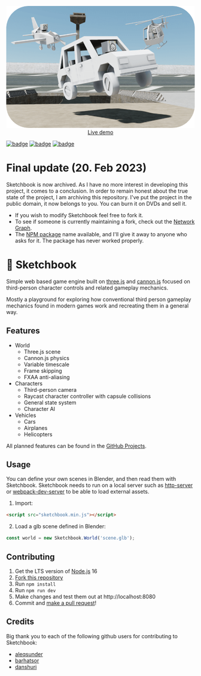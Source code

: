 <p align="center">
	<a href="https://jblaha.art/sketchbook/latest"><img src="./src/img/thumbnail.png"></a>
	<br>
	<a href="https://jblaha.art/sketchbook/latest">Live demo</a>
	<br>
</p>

[![badge](https://img.shields.io/npm/v/sketchbook?style=flat-square)](https://www.npmjs.com/package/sketchbook)
[![badge](https://img.shields.io/travis/swift502/sketchbook?style=flat-square)](https://travis-ci.org/swift502/Sketchbook)
[![badge](https://img.shields.io/discord/730763393325334628?label=discord&style=flat-square)](https://discord.gg/fGuEqCe)

# Final update (20. Feb 2023)

Sketchbook is now archived. As I have no more interest in developing this project, it comes to a conclusion. In order to remain honest about the true state of the project, I am archiving this repository. I've put the project in the public domain, it now belongs to you. You can burn it on DVDs and sell it.

- If you wish to modify Sketchbook feel free to fork it.
- To see if someone is currently maintaining a fork, check out the [Network Graph](https://github.com/swift502/Sketchbook/network).
- The [NPM package](https://www.npmjs.com/package/sketchbook) name available, and I'll give it away to anyone who asks for it. The package has never worked properly.

# 📒 Sketchbook

Simple web based game engine built on [three.js](https://github.com/mrdoob/three.js) and [cannon.js](https://github.com/schteppe/cannon.js) focused on third-person character controls and related gameplay mechanics.

Mostly a playground for exploring how conventional third person gameplay mechanics found in modern games work and recreating them in a general way.

## Features

* World
	* Three.js scene
	* Cannon.js physics
	* Variable timescale
	* Frame skipping
	* FXAA anti-aliasing
* Characters
	* Third-person camera
	* Raycast character controller with capsule collisions
	* General state system
	* Character AI
* Vehicles
	* Cars
	* Airplanes
	* Helicopters

All planned features can be found in the [GitHub Projects](https://github.com/swift502/Sketchbook/projects).

## Usage

You can define your own scenes in Blender, and then read them with Sketchbook. Sketchbook needs to run on a local server such as [http-server](https://www.npmjs.com/package/http-server) or [webpack-dev-server](https://github.com/webpack/webpack-dev-server) to be able to load external assets.

<!-- #### Script tag -->

1. Import:

```html
<script src="sketchbook.min.js"></script>
```

2. Load a glb scene defined in Blender:

```javascript
const world = new Sketchbook.World('scene.glb');
```

<!--

#### NPM

1. Install:

```
npm i sketchbook
```

2. Import:

```javascript
import { World } from 'sketchbook';
```

3. Load a glb scene defined in Blender:

```javascript
const world = new World('scene.glb');
```

-->

## Contributing

1. Get the LTS version of [Node.js](https://nodejs.org/en/) 16
2. [Fork this repository](https://help.github.com/en/github/getting-started-with-github/fork-a-repo)
3. Run `npm install`
4. Run `npm run dev`
5. Make changes and test them out at http://localhost:8080
6. Commit and [make a pull request](https://help.github.com/en/github/collaborating-with-issues-and-pull-requests/creating-a-pull-request-from-a-fork)!

## Credits

Big thank you to each of the following github users for contributing to Sketchbook:

- [aleqsunder](https://github.com/aleqsunder)
- [barhatsor](https://github.com/barhatsor)
- [danshuri](https://github.com/danshuri)
